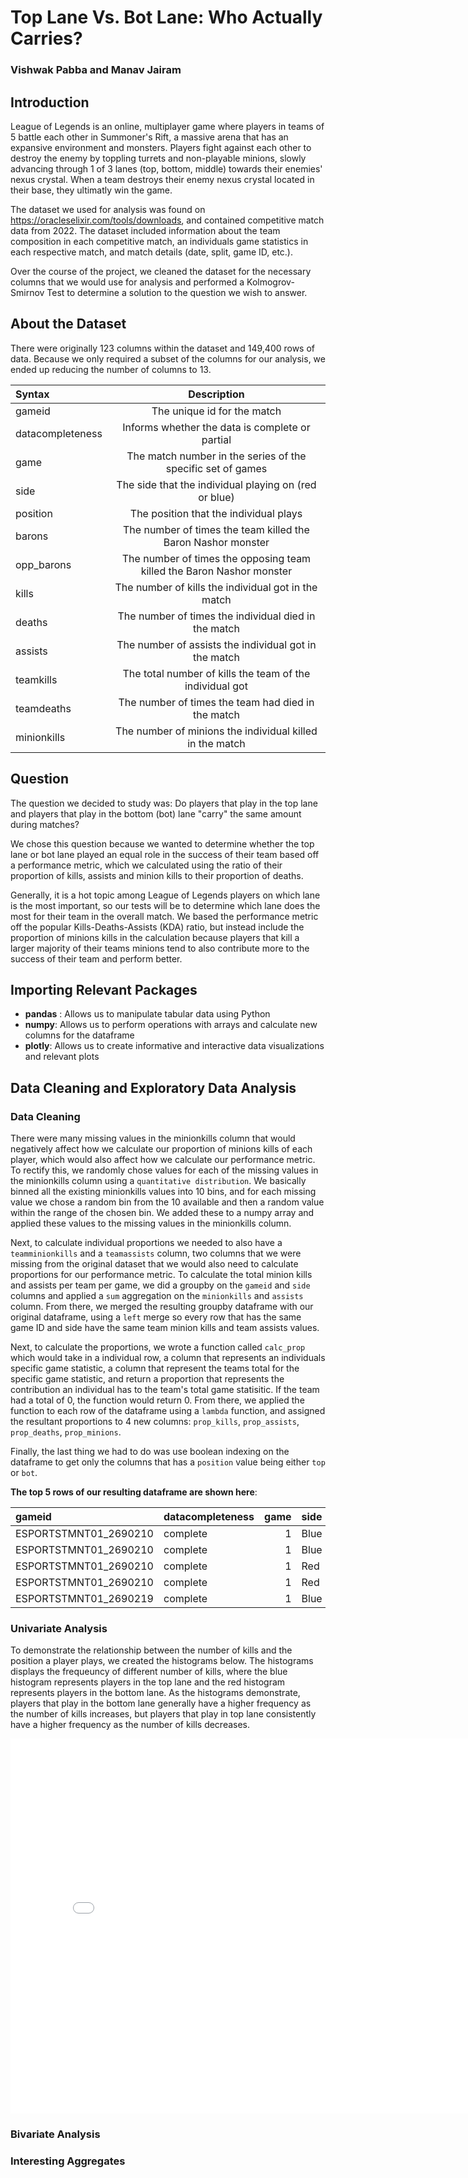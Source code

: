 # Top Lane Vs. Bot Lane: Who Actually Carries?
### Vishwak Pabba and Manav Jairam

## **Introduction**
League of Legends is an online, multiplayer game where players in teams of 5 battle each other in Summoner's Rift, a massive arena that has an expansive environment and monsters. Players fight against each other to destroy the enemy by toppling turrets and non-playable minions, slowly advancing through 1 of 3 lanes (top, bottom, middle) towards their enemies' nexus crystal. When a team destroys their enemy nexus crystal located in their base, they ultimatly win the game.

The dataset we used for analysis was found on https://oracleselixir.com/tools/downloads, and contained competitive match data from 2022. The dataset included information about the team composition in each competitive match, an individuals game statistics in each respective match, and match details (date, split, game ID, etc.). 

Over the course of the project, we cleaned the dataset for the necessary columns that we would use for analysis and performed a Kolmogrov-Smirnov Test to determine a solution to the question we wish to answer.


## About the Dataset

There were originally 123 columns within the dataset and 149,400 rows of data. Because we only required a subset of the columns for our analysis, we ended up reducing the number of columns to 13.

| Syntax             | Description                            | 
| :---               |    :----:                              |
| gameid             | The unique id for the match                                  | 
| datacompleteness   | Informs whether the data is complete or partial                             |
| game               | The match number in the series of the specific set of games                                  | 
| side               | The side that the individual playing on (red or blue)                                   |
| position           | The position that the individual plays                                 |  
| barons             | The number of times the team killed the Baron Nashor monster                                   |
| opp_barons         | The number of times the opposing team killed the Baron Nashor monster                                  | 
| kills              | The number of kills the individual got in the match                                   |
| deaths             | The number of times the individual died in the match                                   | 
| assists            | The number of assists the individual got in the match                                   |
| teamkills          | The total number of kills the team of the individual got                                  | 
| teamdeaths         | The number of times the team had died in the match                                  |
| minionkills        | The number of minions the individual killed in the match                                  | 

## **Question** 
The question we decided to study was: Do players that play in the top lane and players that play in the bottom (bot) lane "carry" the same amount during matches? 

We chose this question because we wanted to determine whether the top lane or bot lane played an equal role in the success of their team based off a performance metric, which we calculated using the ratio of their proportion of kills, assists and minion kills to their proportion of deaths. 

Generally, it is a hot topic among League of Legends players on which lane is the most important, so our tests will be to determine which lane does the most for their team in the overall match. We based the performance metric off the popular Kills-Deaths-Assists (KDA) ratio, but instead include the proportion of minions kills in the calculation because players that kill a larger majority of their teams minions tend to also contribute more to the success of their team and perform better.

## Importing Relevant Packages
- **pandas** : Allows us to manipulate tabular data using Python
- **numpy**: Allows us to perform operations with arrays and calculate new columns for the dataframe
- **plotly**: Allows us to create informative and interactive data visualizations and relevant plots

## **Data Cleaning and Exploratory Data Analysis**

### Data Cleaning

There were many missing values in the minionkills column that would negatively affect how we calculate our proportion of minions kills of each player, which would also affect how we calculate our performance metric. To rectify this, we randomly chose values for each of the missing values in the minionkills column using a `quantitative distribution`. We basically binned all the existing minionkills values into 10 bins, and for each missing value we chose a random bin from the 10 available and then a random value within the range of the chosen bin. We added these to a numpy array and applied these values to the missing values in the minionkills column.

Next, to calculate individual proportions we needed to also have a `teamminionkills` and a `teamassists` column, two columns that we were missing from the original dataset that we would also need to calculate proportions for our performance metric. To calculate the total minion kills and assists per team per game, we did a groupby on the `gameid` and `side` columns and applied a `sum` aggregation on the `minionkills` and `assists` column. From there, we merged the resulting groupby dataframe with our original dataframe, using a `left` merge so every row that has the same game ID and side have the same team minion kills and team assists values. 

Next, to calculate the proportions, we wrote a function called `calc_prop` which would take in a individual row, a column that represents an individuals specific game statistic, a column that represent the teams total for the specific game statistic, and return a proportion that represents the contribution an individual has to the team's total game statisitic. If the team had a total of 0, the function would return 0. From there, we applied the function to each row of the dataframe using a `lambda` function, and assigned the resultant proportions to 4 new columns: `prop_kills`, `prop_assists`, `prop_deaths`, `prop_minions`. 

Finally, the last thing we had to do was use boolean indexing on the dataframe to get only the columns that has a `position` value being either `top` or `bot`. 

**The top 5 rows of our resulting dataframe are shown here**: 

<div class="table-wrapper" markdown="block">

| gameid                | datacompleteness   |   game | side   | position   |   barons |   opp_barons |   kills |   deaths |   assists |   teamkills |   teamdeaths |   minionkills |   teamminionkills |   teamassists |   prop_kills |   prop_deaths |   prop_assists |   prop_minions |
|:----------------------|:-------------------|-------:|:-------|:-----------|---------:|-------------:|--------:|---------:|----------:|------------:|-------------:|--------------:|------------------:|--------------:|-------------:|--------------:|---------------:|---------------:|
| ESPORTSTMNT01_2690210 | complete           |      1 | Blue   | top        |        0 |            0 |       2 |        3 |         2 |           9 |           19 |           220 |              1360 |            38 |    0.222222  |      0.157895 |      0.0526316 |       0.161765 |
| ESPORTSTMNT01_2690210 | complete           |      1 | Blue   | bot        |        0 |            0 |       2 |        4 |         2 |           9 |           19 |           208 |              1360 |            38 |    0.222222  |      0.210526 |      0.0526316 |       0.152941 |
| ESPORTSTMNT01_2690210 | complete           |      1 | Red    | top        |        0 |            0 |       1 |        1 |        12 |          19 |            9 |           221 |              1584 |           124 |    0.0526316 |      0.111111 |      0.0967742 |       0.13952  |
| ESPORTSTMNT01_2690210 | complete           |      1 | Red    | bot        |        0 |            0 |       8 |        2 |        10 |          19 |            9 |           299 |              1584 |           124 |    0.421053  |      0.222222 |      0.0806452 |       0.188763 |
| ESPORTSTMNT01_2690219 | complete           |      1 | Blue   | top        |        0 |            0 |       0 |        5 |         2 |           3 |           16 |           241 |              1988 |            14 |    0         |      0.3125   |      0.142857  |       0.121227 |

</div>

### Univariate Analysis

To demonstrate the relationship between the number of kills and the position a player plays, we created the histograms below. The histograms displays the frequeuncy of different number of kills, where the blue histogram represents players in the top lane and the red histogram represents players in the bottom lane. As the histograms demonstrate, players that play in the bottom lane generally have a higher frequency as the number of kills increases, but players that play in top lane consistently have a higher frequency as the number of kills decreases.

<iframe src="assets/kills_uni.html" width=800 height=600 frameBorder=0></iframe>

### Bivariate Analysis



### Interesting Aggregates











